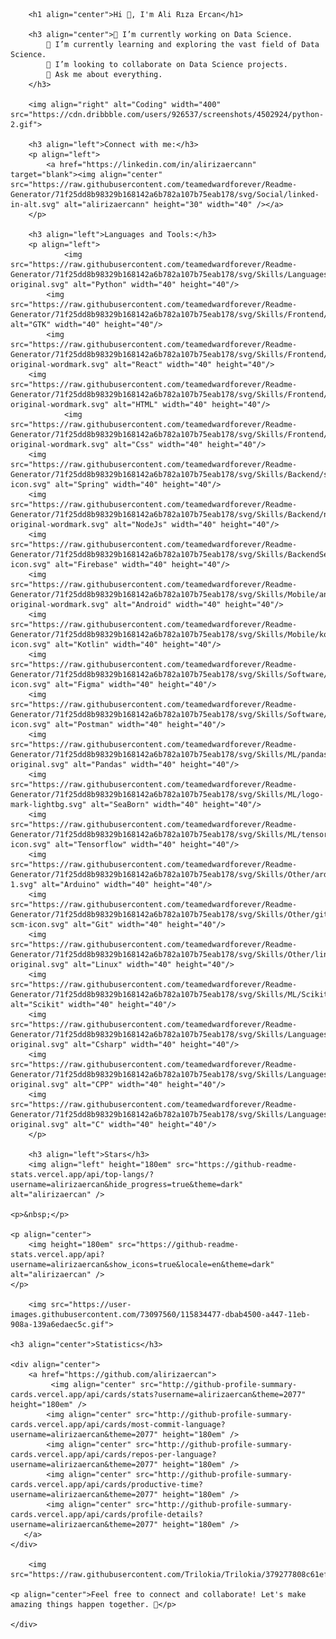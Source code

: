 
        <h1 align="center">Hi 👋, I'm Ali Rıza Ercan</h1>

        <h3 align="center">🔭 I’m currently working on Data Science.
            🌱 I’m currently learning and exploring the vast field of Data Science.
            👯 I’m looking to collaborate on Data Science projects.
            💬 Ask me about everything.
        </h3>

        <img align="right" alt="Coding" width="400" src="https://cdn.dribbble.com/users/926537/screenshots/4502924/python-2.gif">

        <h3 align="left">Connect with me:</h3>
        <p align="left">
            <a href="https://linkedin.com/in/alirizaercann" target="blank"><img align="center" src="https://raw.githubusercontent.com/teamedwardforever/Readme-Generator/71f25dd8b98329b168142a6b782a107b75eab178/svg/Social/linked-in-alt.svg" alt="alirizaercann" height="30" width="40" /></a>
        </p>

        <h3 align="left">Languages and Tools:</h3>
        <p align="left">
            	<img src="https://raw.githubusercontent.com/teamedwardforever/Readme-Generator/71f25dd8b98329b168142a6b782a107b75eab178/svg/Skills/Languages/python-original.svg" alt="Python" width="40" height="40"/>
	    	<img src="https://raw.githubusercontent.com/teamedwardforever/Readme-Generator/71f25dd8b98329b168142a6b782a107b75eab178/svg/Skills/Frontend/GTK_logo.svg" alt="GTK" width="40" height="40"/>
	    	<img src="https://raw.githubusercontent.com/teamedwardforever/Readme-Generator/71f25dd8b98329b168142a6b782a107b75eab178/svg/Skills/Frontend/react-original-wordmark.svg" alt="React" width="40" height="40"/>
		<img src="https://raw.githubusercontent.com/teamedwardforever/Readme-Generator/71f25dd8b98329b168142a6b782a107b75eab178/svg/Skills/Frontend/html5-original-wordmark.svg" alt="HTML" width="40" height="40"/>
            	<img src="https://raw.githubusercontent.com/teamedwardforever/Readme-Generator/71f25dd8b98329b168142a6b782a107b75eab178/svg/Skills/Frontend/css3-original-wordmark.svg" alt="Css" width="40" height="40"/>
		<img src="https://raw.githubusercontent.com/teamedwardforever/Readme-Generator/71f25dd8b98329b168142a6b782a107b75eab178/svg/Skills/Backend/springio-icon.svg" alt="Spring" width="40" height="40"/>
		<img src="https://raw.githubusercontent.com/teamedwardforever/Readme-Generator/71f25dd8b98329b168142a6b782a107b75eab178/svg/Skills/Backend/nodejs-original-wordmark.svg" alt="NodeJs" width="40" height="40"/>
		<img src="https://raw.githubusercontent.com/teamedwardforever/Readme-Generator/71f25dd8b98329b168142a6b782a107b75eab178/svg/Skills/BackendService/firebase-icon.svg" alt="Firebase" width="40" height="40"/>
		<img src="https://raw.githubusercontent.com/teamedwardforever/Readme-Generator/71f25dd8b98329b168142a6b782a107b75eab178/svg/Skills/Mobile/android-original-wordmark.svg" alt="Android" width="40" height="40"/>
		<img src="https://raw.githubusercontent.com/teamedwardforever/Readme-Generator/71f25dd8b98329b168142a6b782a107b75eab178/svg/Skills/Mobile/kotlinlang-icon.svg" alt="Kotlin" width="40" height="40"/>
		<img src="https://raw.githubusercontent.com/teamedwardforever/Readme-Generator/71f25dd8b98329b168142a6b782a107b75eab178/svg/Skills/Software/figma-icon.svg" alt="Figma" width="40" height="40"/>
		<img src="https://raw.githubusercontent.com/teamedwardforever/Readme-Generator/71f25dd8b98329b168142a6b782a107b75eab178/svg/Skills/Software/getpostman-icon.svg" alt="Postman" width="40" height="40"/>
		<img src="https://raw.githubusercontent.com/teamedwardforever/Readme-Generator/71f25dd8b98329b168142a6b782a107b75eab178/svg/Skills/ML/pandas-original.svg" alt="Pandas" width="40" height="40"/>
		<img src="https://raw.githubusercontent.com/teamedwardforever/Readme-Generator/71f25dd8b98329b168142a6b782a107b75eab178/svg/Skills/ML/logo-mark-lightbg.svg" alt="SeaBorn" width="40" height="40"/>
		<img src="https://raw.githubusercontent.com/teamedwardforever/Readme-Generator/71f25dd8b98329b168142a6b782a107b75eab178/svg/Skills/ML/tensorflow-icon.svg" alt="Tensorflow" width="40" height="40"/>
		<img src="https://raw.githubusercontent.com/teamedwardforever/Readme-Generator/71f25dd8b98329b168142a6b782a107b75eab178/svg/Skills/Other/arduino-1.svg" alt="Arduino" width="40" height="40"/>
		<img src="https://raw.githubusercontent.com/teamedwardforever/Readme-Generator/71f25dd8b98329b168142a6b782a107b75eab178/svg/Skills/Other/git-scm-icon.svg" alt="Git" width="40" height="40"/>
		<img src="https://raw.githubusercontent.com/teamedwardforever/Readme-Generator/71f25dd8b98329b168142a6b782a107b75eab178/svg/Skills/Other/linux-original.svg" alt="Linux" width="40" height="40"/>
		<img src="https://raw.githubusercontent.com/teamedwardforever/Readme-Generator/71f25dd8b98329b168142a6b782a107b75eab178/svg/Skills/ML/Scikit_learn_logo_small.svg" alt="Scikit" width="40" height="40"/>
		<img src="https://raw.githubusercontent.com/teamedwardforever/Readme-Generator/71f25dd8b98329b168142a6b782a107b75eab178/svg/Skills/Languages/csharp-original.svg" alt="Csharp" width="40" height="40"/>
		<img src="https://raw.githubusercontent.com/teamedwardforever/Readme-Generator/71f25dd8b98329b168142a6b782a107b75eab178/svg/Skills/Languages/cplusplus-original.svg" alt="CPP" width="40" height="40"/>
		<img src="https://raw.githubusercontent.com/teamedwardforever/Readme-Generator/71f25dd8b98329b168142a6b782a107b75eab178/svg/Skills/Languages/c-original.svg" alt="C" width="40" height="40"/>
        </p>

        <h3 align="left">Stars</h3>
		<img align="left" height="180em" src="https://github-readme-stats.vercel.app/api/top-langs/?username=alirizaercan&hide_progress=true&theme=dark" alt="alirizaercan" />

	<p>&nbsp;</p>

	<p align="center">
  		<img height="180em" src="https://github-readme-stats.vercel.app/api?username=alirizaercan&show_icons=true&locale=en&theme=dark" alt="alirizaercan" />
	</p>

		<img src="https://user-images.githubusercontent.com/73097560/115834477-dbab4500-a447-11eb-908a-139a6edaec5c.gif">

	<h3 align="center">Statistics</h3>

	<div align="center">
  	    <a href="https://github.com/alirizaercan">
   	    	 <img align="center" src="http://github-profile-summary-cards.vercel.app/api/cards/stats?username=alirizaercan&theme=2077" height="180em" />
    		<img align="center" src="http://github-profile-summary-cards.vercel.app/api/cards/most-commit-language?username=alirizaercan&theme=2077" height="180em" />
    		<img align="center" src="http://github-profile-summary-cards.vercel.app/api/cards/repos-per-language?username=alirizaercan&theme=2077" height="180em" />
    		<img align="center" src="http://github-profile-summary-cards.vercel.app/api/cards/productive-time?username=alirizaercan&theme=2077" height="180em" />
    		<img align="center" src="http://github-profile-summary-cards.vercel.app/api/cards/profile-details?username=alirizaercan&theme=2077" height="180em" />
 	   </a>
	</div>

		<img src="https://raw.githubusercontent.com/Trilokia/Trilokia/379277808c61ef204768a61bbc5d25bc7798ccf1/bottom_header.svg">

	<p align="center">Feel free to connect and collaborate! Let's make amazing things happen together. 🚀</p>

    </div>
